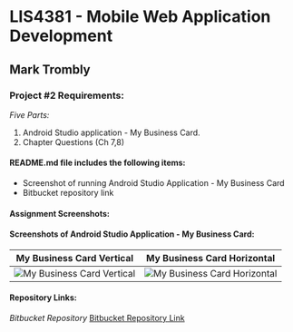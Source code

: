 # LIS4381 - Mobile Web Application Development

## Mark Trombly

### Project #2 Requirements:

*Five Parts:*

1. Android Studio application - My Business Card.
5. Chapter Questions (Ch 7,8)

#### README.md file includes the following items:

* Screenshot of running Android Studio Application - My Business Card
* Bitbucket repository link

#### Assignment Screenshots:

#### Screenshots of Android Studio Application - My Business Card:

| My Business Card Vertical                                                              | My Business Card Horizontal                                                   |
| :----------------------------------------------------------------------------------: | :------------------------------------------------------------------------------: |
| ![My Business Card Vertical](img/my_business_card.gif "Android Application My Business Card Vertical image") | ![My Business Card Horizontal](img/my_business_card_h.gif "Android Application My Business Card Horizontal image") |

#### Repository Links:

*Bitbucket Repository*
[Bitbucket Repository Link](https://bitbucket.org/marktrombly/lis4381/src/master/ "Bitbucket Repository Link")